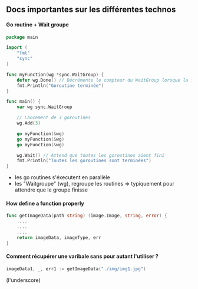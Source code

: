 ## Docs importantes sur les différentes technos


#### Go routine + Wait groupe

```go
package main

import (
	"fmt"
	"sync"
)

func myFunction(wg *sync.WaitGroup) {
	defer wg.Done() // Décrémente le compteur du WaitGroup lorsque la fonction termine
	fmt.Println("Goroutine terminée")
}

func main() {
	var wg sync.WaitGroup

	// Lancement de 3 goroutines
	wg.Add(3)

	go myFunction(&wg)
	go myFunction(&wg)
	go myFunction(&wg)

	wg.Wait() // Attend que toutes les goroutines aient fini
	fmt.Println("Toutes les goroutines sont terminées")
}
```
* les go routines s'éxecutent en parallèle
* les "Waitgroupe" (wg), regroupe les routines => typiquement pour attendre que le groupe finisse


#### How define a function properly
```go
func getImageData(path string) (image.Image, string, error) {
    ....
    ....
    ....
	return imageData, imageType, err
}
```

#### Comment récupérer une varibale sans pour autant l'utiliser ? 

```go
imageData1, _, err1 := getImageData("./img/img1.jpg")
```
(l'underscore)